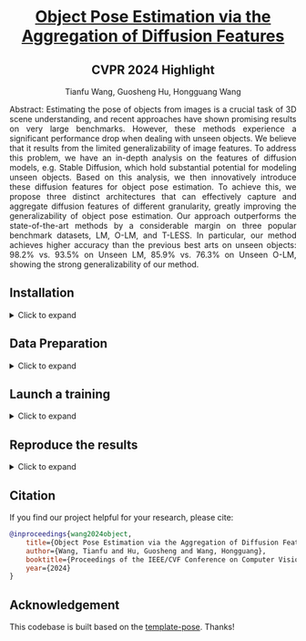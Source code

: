 <div align="center">

# [Object Pose Estimation via the Aggregation of Diffusion Features](https://arxiv.org/abs/2403.18791)
<h2>CVPR 2024 Highlight</h2>

Tianfu Wang, Guosheng Hu, Hongguang Wang 
</div>

<div align="justify">
Abstract: Estimating the pose of objects from images is a crucial task of 3D scene understanding, and recent approaches have shown promising results on very large benchmarks. However, these methods experience a significant performance drop when dealing with unseen objects. We believe that it results from the limited generalizability of image features. To address this problem, we have an in-depth analysis on the features of diffusion models, e.g. Stable Diffusion, which hold substantial potential for modeling unseen objects. Based on this analysis, we then innovatively introduce these diffusion features for object pose estimation. To achieve this, we propose three distinct architectures that can effectively capture and aggregate diffusion features of different granularity, greatly improving the generalizability of object pose estimation. Our approach outperforms the state-of-the-art methods by a considerable margin on three popular benchmark datasets, LM, O-LM, and T-LESS. In particular, our method achieves higher accuracy than the previous best arts on unseen objects: 98.2% vs. 93.5% on Unseen LM, 85.9% vs. 76.3% on Unseen O-LM, showing the strong generalizability of our method.
</div>

## Installation
<details><summary>Click to expand</summary>

### 1. Clone this repo.
```
git clone https://github.com/Tianfu18/diff-feats-pose.git
```
### 2. Install environments.
```
conda env create -f environment.yaml
conda activate diff-feats
```
</details>

## Data Preparation

<details><summary>Click to expand</summary>

### Final structure of folder dataset
```bash
./dataset
    ├── linemod 
        ├── models
        ├── opencv_pose
        ├── LINEMOD
        ├── occlusionLINEMOD
    ├── tless
        ├── models
        ├── opencv_pose
        ├── train
        └── test
    ├── templates	
        ├── linemod
            ├── train
            ├── test
        ├── tless
    ├── SUN397
    ├── LINEMOD.json # query-template pairwise for LINEMOD
    ├── occlusionLINEMOD.json # query-template pairwise for Occlusion-LINEMOD
    ├── tless_train.json # query-template pairwise for training split of T-LESS
    ├── tless_test.json # query-template pairwise for testing split of T-LESS
    └── crop_image512 # pre-cropped images for LINEMOD
```

### 1. Download datasets:
Download with following gdrive links and unzip them in ./dataset. We use the same data as [template-pose]([https://github.com/ashawkey/stable-dreamfusion](https://github.com/nv-nguyen/template-pose)).
- [LINEMOD and Occlusion-LINEMOD (3GB)](https://drive.google.com/file/d/1XkQBt01nlfCbFuBsPMfSHlcNIzShn7e7/view?usp=sharing)
- [T-LESS (11GB)](https://drive.google.com/file/d/1d2GoswrnvcTlwFi_LWoCiy1uS5OkCiF1/view?usp=sharing)
- [SUN397, randomized background for training on T-LESS (37GB)](vision.princeton.edu/projects/2010/SUN/SUN397.tar.gz)

### 2. Process ground-truth poses
Convert the coordinate system to [BOP datasets format](https://github.com/thodan/bop_toolkit/blob/master/docs/bop_datasets_format.md) and save GT poses of each object separately:
```bash
python -m data.process_gt_linemod
python -m data.process_gt_tless
```
### 3. Render templates
To render templates:
```bash
python -m data.render_templates --dataset linemod --disable_output --num_workers 4
python -m data.render_templates --dataset tless --disable_output --num_workers 4
```
### 4. Crop images (only for LINEMOD)
Crop images of LINEMOD, OcclusionLINEMOD and its templates with GT poses:
```bash
python -m data.crop_image_linemod
```
### 5. Compute neighbors with GT poses
```bash
python -m data.create_dataframe_linemod
python -m data.create_dataframe_tless --split train
python -m data.create_dataframe_tless --split test
```

</details>

## Launch a training

<details><summary>Click to expand</summary>

### 1. Launch a training on LINEMOD
```bash
python train_linemod.py --config_path config_run/LM_Diffusion_$split_name.json
```

### 2. Launch a training on T-LESS
```bash
python train_tless.py --config_path ./config_run/TLESS_Diffusion.json
```

</details>

## Reproduce the results
<details><summary>Click to expand</summary>

### 1. Download checkpoints
You can download it from this [link](https://drive.google.com/drive/folders/1CVyW7IDAZ0uGZSJIoN3ARRyP_wY2Ntk9?usp=sharing).

### 2. Reproduce the results on LINEMOD
```bash
python test_linemod.py --config_path config_run/LM_Diffusion_$split_name.json --checkpoint checkpoint_path
```

### 3. Reproduce the results on T-LESS
```bash
python test_tless.py --config_path ./config_run/TLESS_Diffusion.json --checkpoint checkpoint_path
```
</details>

## Citation
If you find our project helpful for your research, please cite:
```bibtex
@inproceedings{wang2024object,
    title={Object Pose Estimation via the Aggregation of Diffusion Features},
    author={Wang, Tianfu and Hu, Guosheng and Wang, Hongguang},
    booktitle={Proceedings of the IEEE/CVF Conference on Computer Vision and Pattern Recognition},
    year={2024}
}
```

## Acknowledgement
This codebase is built based on the [template-pose](https://github.com/nv-nguyen/template-pose). Thanks!
